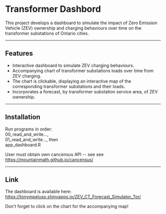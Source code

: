 # Transformer Dashbord

This project develops a dashboard to simulate the impact of Zero Emission Vehicle (ZEV) ownership and charging behaviours over time on the transformer substations of Ontario cities.

---

## Features 
* Interactive dashboard to simulate ZEV charging behaviours.
* Accompanying chart of transformer substations loads over time from ZEV charging.
* The chart is clickable, displaying an interactive map of the corresponding transformer substations and their loads.
* Incorporates a forecast, by transformer substation service area, of ZEV ownership.

---

## Installation

Run programs in order: <br>00_read_and_write..., <br>01_read_and_write..., then <br>app_dashboard.R

User must obtain own cancensus API -- see see https://mountainmath.github.io/cancensus/ 

---

## Link

The dashboard is available here:
https://tonympeluso.shinyapps.io/ZEV_CT_Forecast_Simulator_Tor/

Don't forget to click on the chart for the accompanying map!
